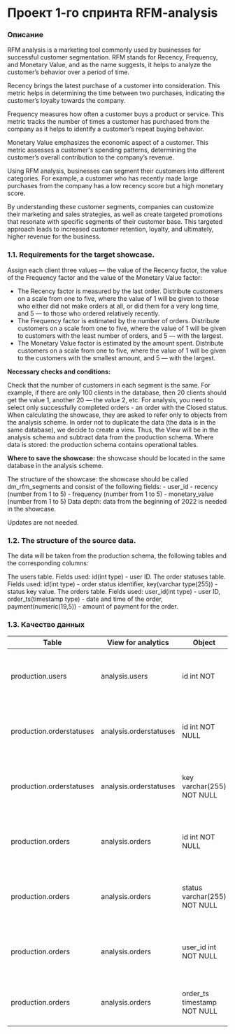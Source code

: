 # Проект 1-го спринта RFM-analysis

### Описание
RFM analysis is a marketing tool commonly used by businesses for successful customer segmentation. RFM stands for Recency, Frequency, and Monetary Value, and as the name suggests, it helps to analyze the customer’s behavior over a period of time.

Recency brings the latest purchase of a customer into consideration. This metric helps in determining the time between two purchases, indicating the customer’s loyalty towards the company.

Frequency measures how often a customer buys a product or service. This metric tracks the number of times a customer has purchased from the company as it helps to identify a customer’s repeat buying behavior.

Monetary Value emphasizes the economic aspect of a customer. This metric assesses a customer's spending patterns, determining the customer’s overall contribution to the company’s revenue.

Using RFM analysis, businesses can segment their customers into different categories. For example, a customer who has recently made large purchases from the company has a low recency score but a high monetary score.

By understanding these customer segments, companies can customize their marketing and sales strategies, as well as create targeted promotions that resonate with specific segments of their customer base. This targeted approach leads to increased customer retention, loyalty, and ultimately, higher revenue for the business.

### 1.1. Requirements for the target showcase.
Assign each client three values — the value of the Recency factor, the value of the Frequency factor and the value of the Monetary Value factor:
- The Recency factor is measured by the last order. Distribute customers on a scale from one to five, where the value of 1 will be given to those who either did not make orders at all, or did them for a very long time, and 5 — to those who ordered relatively recently.
- The Frequency factor is estimated by the number of orders. Distribute customers on a scale from one to five, where the value of 1 will be given to customers with the least number of orders, and 5 — with the largest.
- The Monetary Value factor is estimated by the amount spent. Distribute customers on a scale from one to five, where the value of 1 will be given to the customers with the smallest amount, and 5 — with the largest.


**Necessary checks and conditions:**

Check that the number of customers in each segment is the same. For example, if there are only 100 clients in the database, then 20 clients should get the value 1, another 20 — the value 2, etc.
For analysis, you need to select only successfully completed orders - an order with the Closed status.
When calculating the showcase, they are asked to refer only to objects from the analysis scheme. In order not to duplicate the data (the data is in the same database), we decide to create a view. Thus, the View will be in the analysis schema and subtract data from the production schema.
Where data is stored: the production schema contains operational tables.

**Where to save the showcase:** the showcase should be located in the same database in the analysis scheme.

The structure of the showcase: the showcase should be called dm_rfm_segments and consist of the following fields: - user_id - recency (number from 1 to 5) - frequency (number from 1 to 5) - monetary_value (number from 1 to 5) Data depth: data from the beginning of 2022 is needed in the showcase.

Updates are not needed.

###  1.2. The structure of the source data.
The data will be taken from the production schema, the following tables and the corresponding columns:

The users table. Fields used: id(int type) - user ID.
The order statuses table. Fields used: id(int type) - order status identifier, key(varchar type(255)) - status key value.
The orders table. Fields used: user_id(int type) - user ID, order_ts(timestamp type) - date and time of the order, payment(numeric(19,5)) - amount of payment for the order.

###  1.3. Качество данных
 |    Table      |    View for analytics   |   Object   |  Tools/Connection    |  description    | 
 | ------------- | ----------------------- | ---------- | -------------------- | --------------- |
 | production.users | analysis.users | id int NOT  | PRIMARY KEY | Первичный ключ	Обеспечивает уникальность записей о пользователях |
 | production.orderstatuses | analysis.orderstatuses | id int NOT NULL | PRIMARY KEY | Первичный ключ	Обеспечивает уникальность записей о пользователях |
 | production.orderstatuses | analysis.orderstatuses | key varchar(255) NOT NULL | NOT NULL | Обеспечивает отсутствие пустых значений поля ключа статуса заказа |
 | production.orders | analysis.orders | id int NOT NULL | PRIMARY KEY | Первичный ключ	Обеспечивает уникальность записей о заказах |
 | production.orders | analysis.orders | status varchar(255) NOT NULL | NOT NULL | Обеспечивает отсутствие пустых значений поля ключа статуса заказа |
 | production.orders | analysis.orders | user_id int NOT NULL | NOT NULL | Обеспечивает отсутствие пустых значений поля идентификатора пользователя  |
 | production.orders | analysis.orders | order_ts timestamp NOT NULL | NOT NULL | Обеспечивает отсутствие пустых значений поля даты заказа           | 



